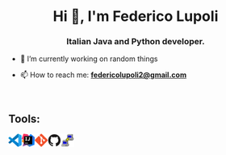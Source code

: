 <h1 align="center">Hi 👋, I'm Federico Lupoli</h1>
<h3 align="center">Italian Java and Python developer.</h3>

- 🔭 I’m currently working on random things

- 📫 How to reach me: **federicolupoli2@gmail.com**
<br/>

## Tools:
<img align="left" alt="Visual Studio Code" width="26px" src="https://github.com/devicons/devicon/blob/master/icons/vscode/vscode-original.svg"/>
<img align="left" alt="IntelliJ" width="26px" src="https://github.com/devicons/devicon/blob/master/icons/intellij/intellij-original.svg"/>
<img align="left" alt="Git" width="26px" src="https://github.com/devicons/devicon/blob/master/icons/git/git-plain.svg"/>
<img align="left" alt="GitHub" width="26px" src="https://github.com/devicons/devicon/blob/master/icons/github/github-original.svg"/>
<img align="left" alt="Putty" width="26px" src="https://github.com/devicons/devicon/blob/master/icons/putty/putty-original.svg"/>
<br/><br/>

